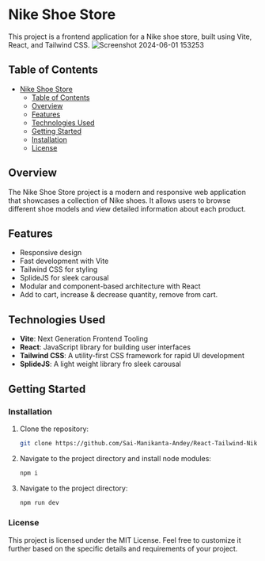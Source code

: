 # Nike Shoe Store

This project is a frontend application for a Nike shoe store, built using Vite, React, and Tailwind CSS.
![Screenshot 2024-06-01 153253](https://github.com/Sai-Manikanta-Andey/React-Tailwind-Nike-Shoe-Store/assets/87435743/77fa9933-318f-4862-ae4c-483e593a3f18)


## Table of Contents

- [Nike Shoe Store](#nike-shoe-store)
  - [Table of Contents](#table-of-contents)
  - [Overview](#overview)
  - [Features](#features)
  - [Technologies Used](#technologies-used)
  - [Getting Started](#getting-started)
  - [Installation](#installation)
  - [License](#license)

## Overview

The Nike Shoe Store project is a modern and responsive web application that showcases a collection of Nike shoes. It allows users to browse different shoe models and view detailed information about each product.

## Features

- Responsive design
- Fast development with Vite
- Tailwind CSS for styling
- SplideJS for sleek carousal
- Modular and component-based architecture with React
- Add to cart, increase & decrease quantity, remove from cart.

## Technologies Used

- **Vite**: Next Generation Frontend Tooling
- **React**: JavaScript library for building user interfaces
- **Tailwind CSS**: A utility-first CSS framework for rapid UI development
- **SplideJS**: A light weight library fro sleek carousal

## Getting Started

### Installation

1. Clone the repository:

   ```sh
   git clone https://github.com/Sai-Manikanta-Andey/React-Tailwind-Nike-Shoe-Store.git

2. Navigate to the project directory and install node modules:

   ```sh
   npm i

3. Navigate to the project directory:

   ```sh
   npm run dev

### License
This project is licensed under the MIT License.
Feel free to customize it further based on the specific details and requirements of your project.
